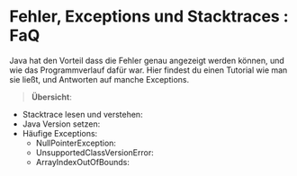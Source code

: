 # Fehler, Exceptions und Stacktraces : FaQ

Java hat den Vorteil dass die Fehler genau angezeigt werden können, und wie das Programmverlauf dafür war.
Hier findest du einen Tutorial wie man sie ließt, und Antworten auf manche Exceptions.

> __Übersicht__:

- Stacktrace lesen und verstehen:
- Java Version setzen: 
- Häufige Exceptions:
  - NullPointerException:
  - UnsupportedClassVersionError:
  - ArrayIndexOutOfBounds:
